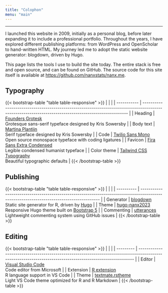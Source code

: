 ```yaml
---
title: "Colophon"
menu: "main"
---
```


*  *  *  *

I launched this website in 2009, initially as a personal blog,
before later expanding it to include a professional portfolio.
Throughout the years, I have explored different publishing platforms:
from WordPress and OpenScholar to hand-written HTML. My journey led me
to adopt the static website generator: blogdown, driven by Hugo.

This page lists the tools I use to build the site today.
The entire stack is free and open source, and can be found on GitHub.
The source code for this site itself is available at
<https://github.com/nanxstats/nanx.me>.

## Typography

{{< bootstrap-table "table table-responsive" >}}
|             |                                                                                                                                                       |
| ----------- | ----------------------------------------------------------------------------------------------------------------------------------------------------- |
| Heading     | [Founders Grotesk](https://klim.co.nz/fonts/founders-grotesk/)                           <br> Grotesque sans-serif typeface designed by Kris Sowersby |
| Body text   | [Martina Plantijn](https://klim.co.nz/fonts/martina-plantijn/)                           <br> Serif typeface designed by Kris Sowersby                |
| Code        | [Twilio Sans Mono](https://github.com/twilio/twilio-sans-mono)                           <br> Open source monospace typeface with coding ligatures    |
| Favicon     | [Fira Sans Extra Condensed](https://fonts.google.com/specimen/Fira+Sans+Extra+Condensed) <br> Legible condensed humanist typeface                     |
| Color theme | [Tailwind CSS Typography](https://github.com/tailwindlabs/tailwindcss-typography)        <br> Beautiful typographic defaults                          |
{{< /bootstrap-table >}}

## Publishing

{{< bootstrap-table "table table-responsive" >}}
|            |                                                                                                                                          |
| ---------- | ---------------------------------------------------------------------------------------------------------------------------------------- |
| Generator  | [blogdown](https://github.com/rstudio/blogdown)             <br> Static site generator for R, driven by [Hugo](https://gohugo.io/)       |
| Theme      | [hugo-nanx2023](https://github.com/nanxstats/hugo-nanx2023) <br> Responsive Hugo theme built on [Bootstrap 5](https://getbootstrap.com/) |
| Commenting | [utterances](https://utteranc.es/)                          <br> Lightweight commenting system using GitHub issues                       |
{{< /bootstrap-table >}}

## Editing

{{< bootstrap-table "table table-responsive" >}}
|           |                                                                                                                                                            |
| --------- | ---------------------------------------------------------------------------------------------------------------------------------------------------------- |
| Editor    | [Visual Studio Code](https://code.visualstudio.com/)                                               <br> Code editor from Microsoft                         |
| Extension | [R extension](https://marketplace.visualstudio.com/items?itemName=REditorSupport.r)                <br> R language support in VS Code                      |
| Theme     | [textmate.rstheme](https://marketplace.visualstudio.com/items?itemName=nanxstats.textmate-rstheme) <br> Light VS Code theme optimized for R and R Markdown |
{{< /bootstrap-table >}}

<style>
.content .markdown h2 {
  margin-top: 2.5rem;
}

.content .markdown p {
  font-family: var(--tw-prose-font-sans-serif);
  font-weight: 400;
  font-size: 1.3125rem;
  letter-spacing: -0.1px;
}

.table {
  font-family: var(--tw-prose-font-sans-serif);
  font-feature-settings: normal;
  font-weight: 400;
  font-size: 1.3125rem;
  letter-spacing: -0.1px;
}

.table tr {
  border-color: var(--tw-prose-bullets);
}

.table td {
  padding-top: 2.75rem;
  padding-bottom: 2.75rem;
  line-height: 2.75rem;
}

.table>:not(caption)>*>* {
  padding-left: 1px;
}

.table td:nth-child(1),
table th:nth-child(1) {
  font-family: var(--tw-prose-font-sans-serif);
  font-feature-settings: normal;
  font-weight: 600;
  letter-spacing: -0.1px;
  width: 30%;
}
</style>
